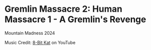 # Gremlin Massacre 2: Human Massacre 1 - A Gremlin's Revenge

Mountain Madness 2024

Music Credit: [8-Bit Kat](https://youtu.be/vliNLuMROpU?si=wnm8BQ4Psx2hGGMZ) on YouTube
